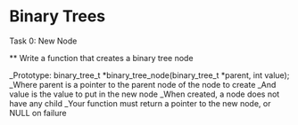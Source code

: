 # Binary Trees

Task 0: New Node

** Write a function that creates a binary tree node

_Prototype: binary_tree_t *binary_tree_node(binary_tree_t *parent, int value);
_Where parent is a pointer to the parent node of the node to create
_And value is the value to put in the new node
_When created, a node does not have any child
_Your function must return a pointer to the new node, or NULL on failure

